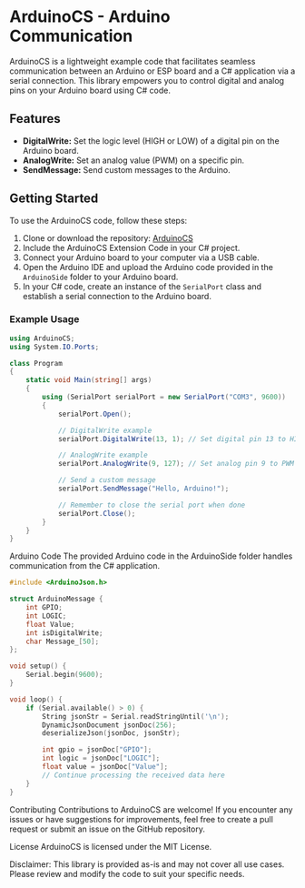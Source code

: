 # ArduinoCS - Arduino Communication

ArduinoCS is a lightweight example code that facilitates seamless communication between an Arduino or ESP board and a C# application via a serial connection. This library empowers you to control digital and analog pins on your Arduino board using C# code.

## Features

- **DigitalWrite:** Set the logic level (HIGH or LOW) of a digital pin on the Arduino board.
- **AnalogWrite:** Set an analog value (PWM) on a specific pin.
- **SendMessage:** Send custom messages to the Arduino.

## Getting Started

To use the ArduinoCS code, follow these steps:

1. Clone or download the repository: [ArduinoCS](https://github.com/unreliablecode/ArduinoCS)
2. Include the ArduinoCS Extension Code in your C# project.
3. Connect your Arduino board to your computer via a USB cable.
4. Open the Arduino IDE and upload the Arduino code provided in the `ArduinoSide` folder to your Arduino board.
5. In your C# code, create an instance of the `SerialPort` class and establish a serial connection to the Arduino board.

### Example Usage

```csharp
using ArduinoCS;
using System.IO.Ports;

class Program
{
    static void Main(string[] args)
    {
        using (SerialPort serialPort = new SerialPort("COM3", 9600))
        {
            serialPort.Open();

            // DigitalWrite example
            serialPort.DigitalWrite(13, 1); // Set digital pin 13 to HIGH

            // AnalogWrite example
            serialPort.AnalogWrite(9, 127); // Set analog pin 9 to PWM value 127

            // Send a custom message
            serialPort.SendMessage("Hello, Arduino!");

            // Remember to close the serial port when done
            serialPort.Close();
        }
    }
}
```
Arduino Code
The provided Arduino code in the ArduinoSide folder handles communication from the C# application.

```cpp
#include <ArduinoJson.h>

struct ArduinoMessage {
    int GPIO;
    int LOGIC;
    float Value;
    int isDigitalWrite;
    char Message_[50];
};

void setup() {
    Serial.begin(9600);
}

void loop() {
    if (Serial.available() > 0) {
        String jsonStr = Serial.readStringUntil('\n');
        DynamicJsonDocument jsonDoc(256);
        deserializeJson(jsonDoc, jsonStr);

        int gpio = jsonDoc["GPIO"];
        int logic = jsonDoc["LOGIC"];
        float value = jsonDoc["Value"];
        // Continue processing the received data here
    }
}
```
Contributing
Contributions to ArduinoCS are welcome! If you encounter any issues or have suggestions for improvements, feel free to create a pull request or submit an issue on the GitHub repository.

License
ArduinoCS is licensed under the MIT License.

Disclaimer: This library is provided as-is and may not cover all use cases. Please review and modify the code to suit your specific needs.
